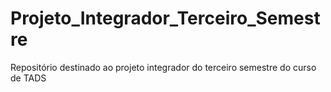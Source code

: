 # Projeto_Integrador_Terceiro_Semestre
Repositório destinado ao projeto integrador do terceiro semestre do curso de TADS
